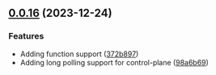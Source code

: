 ## [0.0.16](https://github.com/differentialHQ/differential/compare/v0.0.0...v0.0.16) (2023-12-24)


### Features

* Adding function support ([372b897](https://github.com/differentialHQ/differential/commit/372b897dbad2ea3b871d6e5c0bdb28d121995cd8))
* Adding long polling support for control-plane ([98a6b69](https://github.com/differentialHQ/differential/commit/98a6b69b340cfa67c3fa1759d0de9cfdf6c8f7ec))



